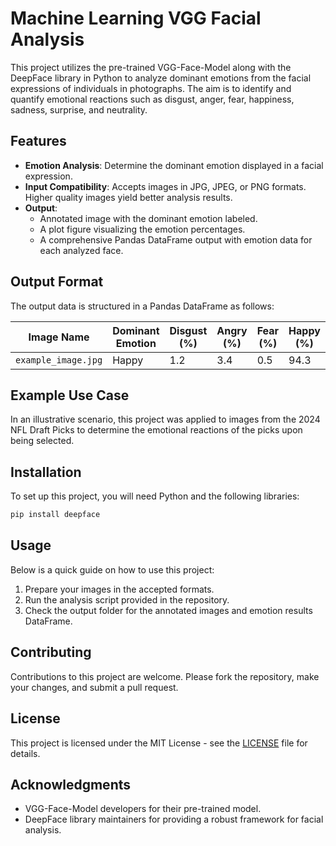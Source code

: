 # Machine Learning VGG Facial Analysis

This project utilizes the pre-trained VGG-Face-Model along with the DeepFace library in Python to analyze dominant emotions from the facial expressions of individuals in photographs. The aim is to identify and quantify emotional reactions such as disgust, anger, fear, happiness, sadness, surprise, and neutrality.

## Features

- **Emotion Analysis**: Determine the dominant emotion displayed in a facial expression.
- **Input Compatibility**: Accepts images in JPG, JPEG, or PNG formats. Higher quality images yield better analysis results.
- **Output**: 
  - Annotated image with the dominant emotion labeled.
  - A plot figure visualizing the emotion percentages.
  - A comprehensive Pandas DataFrame output with emotion data for each analyzed face.

## Output Format

The output data is structured in a Pandas DataFrame as follows:

| Image Name          | Dominant Emotion | Disgust (%) | Angry (%) | Fear (%) | Happy (%) | Sad (%) | Surprise (%) | Neutral (%) |
|---------------------|------------------|-------------|-----------|----------|-----------|---------|--------------|-------------|
| `example_image.jpg` | Happy            | 1.2         | 3.4       | 0.5      | 94.3      | 0.1     | 0.2          | 0.3         |

## Example Use Case

In an illustrative scenario, this project was applied to images from the 2024 NFL Draft Picks to determine the emotional reactions of the picks upon being selected.

## Installation

To set up this project, you will need Python and the following libraries:

```bash
pip install deepface
```


## Usage

Below is a quick guide on how to use this project:

1. Prepare your images in the accepted formats.
2. Run the analysis script provided in the repository.
3. Check the output folder for the annotated images and emotion results DataFrame.

## Contributing

Contributions to this project are welcome. Please fork the repository, make your changes, and submit a pull request.

## License

This project is licensed under the MIT License - see the [LICENSE](LICENSE.md) file for details.

## Acknowledgments

- VGG-Face-Model developers for their pre-trained model.
- DeepFace library maintainers for providing a robust framework for facial analysis.
